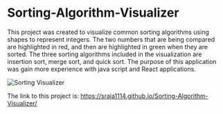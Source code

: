 # Sorting-Algorithm-Visualizer
This project was created to visualize common sorting algorithms using shapes to represent integers.
The two numbers that are being compared are highlighted in red, and then are highlighted in green when they are sorted.
The three sorting algorithms included in the visualization are insertion sort, merge sort, and quick sort.
The purpose of this application was gain more experience with java script and React applications. 


![Sorting Visualizer](https://user-images.githubusercontent.com/90235503/170804234-df9d276a-9bd5-4c50-a433-3c96cb11c8f2.jpg)


The link to this project is: https://sraja1114.github.io/Sorting-Algorithm-Visualizer/
